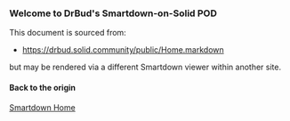 ### Welcome to DrBud's Smartdown-on-Solid POD

This document is sourced from:

- https://drbud.solid.community/public/Home.markdown

but may be rendered via a different Smartdown viewer within another site.

#### Back to the origin

[Smartdown Home](:@https://smartdown.solid.community/public/Home.markdown)


